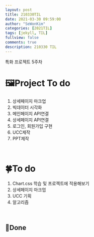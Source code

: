 ```yaml
---
layout: post
title: 210330TIL 
date: 2021-03-30 09:59:00
author: "SeWonKim"
categories: [2021TIL]
tags: [jekyll, TIL]
fullview: false
comments: true
description: 210330 TIL
---
```


특화 프로젝트 5주차

# 🖼Project To do

1. 상세페이지 마크업
2. 빅데이터 시각화
3. 메인페이지 API연결
4. 상세페이지 API연결
5. 로그인, 회원가입 구현
6. UCC제작
7. PPT제작

&nbsp;
&nbsp;

# 🍀To do

1. Chart.css 학습 및 프로젝트에 적용해보기
2. 상세페이지 마크업
3. UCC 기획
4. 알고리즘
   
&nbsp;
&nbsp;

## 🌳Done


&nbsp;
&nbsp;
